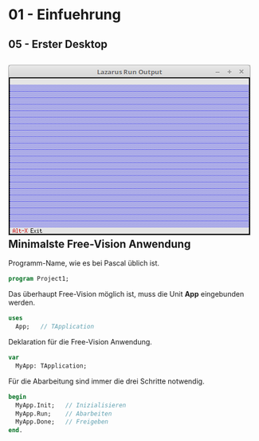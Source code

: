 # 01 - Einfuehrung
## 05 - Erster Desktop

![image.png](image.png)
Minimalste Free-Vision Anwendung
---
Programm-Name, wie es bei Pascal üblich ist.

```pascal
program Project1;
```

Das überhaupt Free-Vision möglich ist, muss die Unit <b>App</b> eingebunden werden.

```pascal
uses
  App;   // TApplication
```

Deklaration für die Free-Vision Anwendung.

```pascal
var
  MyApp: TApplication;
```

Für die Abarbeitung sind immer die drei Schritte notwendig.

```pascal
begin
  MyApp.Init;   // Inizialisieren
  MyApp.Run;    // Abarbeiten
  MyApp.Done;   // Freigeben
end.
```


